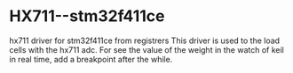# HX711--stm32f411ce
hx711 driver for stm32f411ce from registrers
This driver is used to the load cells with the hx711 adc.
For see the value of the weight in the watch of keil in real time, add a breakpoint after the while.
